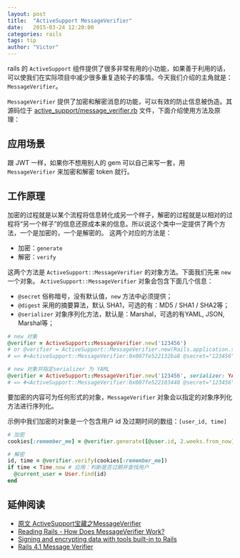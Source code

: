 ```yaml
---
layout: post
title:  "ActiveSupport MessageVerifier"
date:   2015-03-24 12:20:00
categories: rails
tags: tip
author: "Victor"
---
```


rails 的 `ActiveSupport` 组件提供了很多非常有用的小功能，如果善于利用的话，可以使我们在实际项目中减少很多重复造轮子的事情。今天我们介绍的主角就是：`MessageVerifier`。

`MessageVerifier` 提供了加密和解密消息的功能，可以有效的防止信息被伪造。其源码位于 [active_support/message_verifier.rb](http://api.rubyonrails.org/classes/ActiveSupport/MessageVerifier.html) 文件，下面介绍使用方法及原理：

## 应用场景

跟 JWT 一样，如果你不想用别人的 gem 可以自己来写一套，用 `MessageVerifier` 来加密和解密 token 就行。


## 工作原理

加密的过程就是以某个流程将信息转化成另一个样子，解密的过程就是以相对的过程将“另一个样子”的信息还原成本来的信息。所以说这个类中一定提供了两个方法，一个是加密的，一个是解密的。 这两个对应的方法是：

* 加密：`generate`
* 解密：`verify`

这两个方法是 `ActiveSupport::MessageVerifier` 的对象方法。下面我们先来 `new` 一个对象。 `ActiveSupport::MessageVerifier` 对象会包含下面几个信息：

* `@secret` 俗称暗号，没有默认值，`new` 方法中必须提供；
* `@digest` 采用的摘要算法，默认 SHA1，可选的有：MD5 / SHA1 / SHA2等；
* `@serializer` 对象序列化方法，默认是：Marshal，可选的有YAML, JSON, Marshal等；

```ruby
# new 对象
@verifier = ActiveSupport::MessageVerifier.new('123456')
# or @verifier = ActiveSupport::MessageVerifier.new(Rails.application.secrets.password_reset_secret)
# => #<ActiveSupport::MessageVerifier:0x007fe522132ba8 @secret="123456", @digest="SHA1", @serializer=Marshal>

# new 对象并指定serializer 为 YAML
@verifier = ActiveSupport::MessageVerifier.new('123456', serializer: YAML)
# => #<ActiveSupport::MessageVerifier:0x007fe522103448 @secret="123456", @digest="SHA1", @serializer=Psych>
```

要加密的内容可为任何形式的对象，`MessageVerifier` 对象会以指定的对象序列化方法进行序列化。

示例中我们加密的对象是一个包含用户 id 及过期时间的数组：`[user_id, time]`

```ruby
# 加密
cookies[:remember_me] = @verifier.generate([@user.id, 2.weeks.from_now])

# 解密
id, time = @verifier.verify(cookies[:remember_me])
if time < Time.now # 应用：判断是否过期并查找用户
  @current_user = User.find(id)
end
```

## 延伸阅读

* [原文 ActiveSupport宝藏之MessageVerifier](http://www.xinshengyin.com/ruby/activesupport-message-verifier/)
* [Reading Rails - How Does MessageVerifier Work?](http://www.monkeyandcrow.com/blog/reading_rails_how_does_message_verifier_work/)
* [Signing and encrypting data with tools built-in to Rails](http://vesavanska.com/2013/signing-and-encrypting-data-with-tools-built-in-to-rails/)
* [Rails 4.1 Message Verifier](https://www.youtube.com/watch?v=qNJbe1HWXDA)
